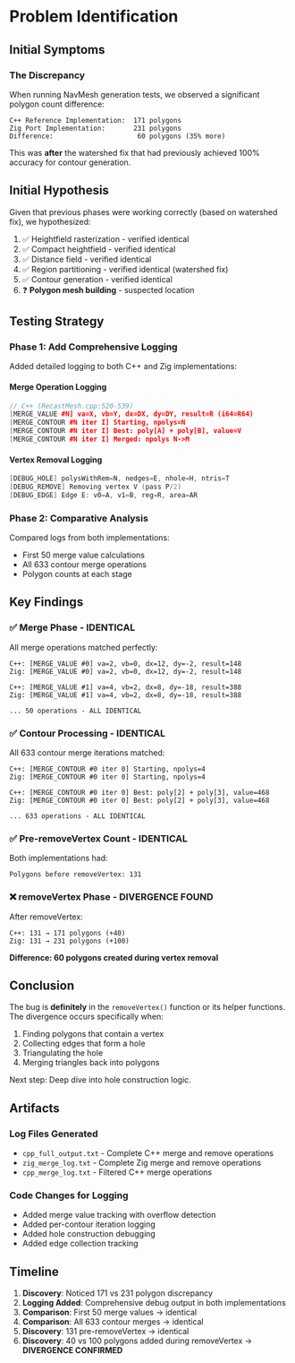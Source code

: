 # Problem Identification

## Initial Symptoms

### The Discrepancy

When running NavMesh generation tests, we observed a significant polygon count difference:

```
C++ Reference Implementation:  171 polygons
Zig Port Implementation:       231 polygons
Difference:                     60 polygons (35% more)
```

This was **after** the watershed fix that had previously achieved 100% accuracy for contour generation.

## Initial Hypothesis

Given that previous phases were working correctly (based on watershed fix), we hypothesized:
1. ✅ Heightfield rasterization - verified identical
2. ✅ Compact heightfield - verified identical
3. ✅ Distance field - verified identical
4. ✅ Region partitioning - verified identical (watershed fix)
5. ✅ Contour generation - verified identical
6. ❓ **Polygon mesh building** - suspected location

## Testing Strategy

### Phase 1: Add Comprehensive Logging

Added detailed logging to both C++ and Zig implementations:

#### Merge Operation Logging
```cpp
// C++ (RecastMesh.cpp:520-539)
[MERGE_VALUE #N] va=X, vb=Y, dx=DX, dy=DY, result=R (i64=R64)
[MERGE_CONTOUR #N iter I] Starting, npolys=N
[MERGE_CONTOUR #N iter I] Best: poly[A] + poly[B], value=V
[MERGE_CONTOUR #N iter I] Merged: npolys N->M
```

#### Vertex Removal Logging
```cpp
[DEBUG_HOLE] polysWithRem=N, nedges=E, nhole=H, ntris=T
[DEBUG_REMOVE] Removing vertex V (pass P/2)
[DEBUG_EDGE] Edge E: v0=A, v1=B, reg=R, area=AR
```

### Phase 2: Comparative Analysis

Compared logs from both implementations:
- First 50 merge value calculations
- All 633 contour merge operations
- Polygon counts at each stage

## Key Findings

### ✅ Merge Phase - IDENTICAL

All merge operations matched perfectly:

```
C++: [MERGE_VALUE #0] va=2, vb=0, dx=12, dy=-2, result=148
Zig: [MERGE_VALUE #0] va=2, vb=0, dx=12, dy=-2, result=148

C++: [MERGE_VALUE #1] va=4, vb=2, dx=8, dy=-18, result=388
Zig: [MERGE_VALUE #1] va=4, vb=2, dx=8, dy=-18, result=388

... 50 operations - ALL IDENTICAL
```

### ✅ Contour Processing - IDENTICAL

All 633 contour merge iterations matched:

```
C++: [MERGE_CONTOUR #0 iter 0] Starting, npolys=4
Zig: [MERGE_CONTOUR #0 iter 0] Starting, npolys=4

C++: [MERGE_CONTOUR #0 iter 0] Best: poly[2] + poly[3], value=468
Zig: [MERGE_CONTOUR #0 iter 0] Best: poly[2] + poly[3], value=468

... 633 operations - ALL IDENTICAL
```

### ✅ Pre-removeVertex Count - IDENTICAL

Both implementations had:
```
Polygons before removeVertex: 131
```

### ❌ removeVertex Phase - DIVERGENCE FOUND

After removeVertex:
```
C++: 131 → 171 polygons (+40)
Zig: 131 → 231 polygons (+100)
```

**Difference: 60 polygons created during vertex removal**

## Conclusion

The bug is **definitely** in the `removeVertex()` function or its helper functions. The divergence occurs specifically when:
1. Finding polygons that contain a vertex
2. Collecting edges that form a hole
3. Triangulating the hole
4. Merging triangles back into polygons

Next step: Deep dive into hole construction logic.

## Artifacts

### Log Files Generated
- `cpp_full_output.txt` - Complete C++ merge and remove operations
- `zig_merge_log.txt` - Complete Zig merge and remove operations
- `cpp_merge_log.txt` - Filtered C++ merge operations

### Code Changes for Logging
- Added merge value tracking with overflow detection
- Added per-contour iteration logging
- Added hole construction debugging
- Added edge collection tracking

## Timeline

1. **Discovery**: Noticed 171 vs 231 polygon discrepancy
2. **Logging Added**: Comprehensive debug output in both implementations
3. **Comparison**: First 50 merge values → identical
4. **Comparison**: All 633 contour merges → identical
5. **Discovery**: 131 pre-removeVertex → identical
6. **Discovery**: 40 vs 100 polygons added during removeVertex → **DIVERGENCE CONFIRMED**
